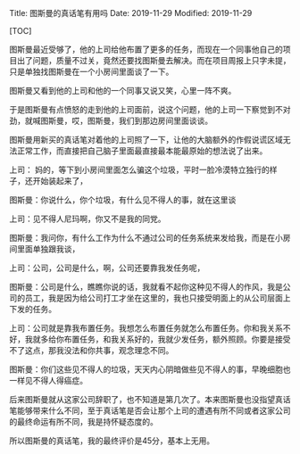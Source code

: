 Title: 图斯曼的真话笔有用吗
Date: 2019-11-29
Modified: 2019-11-29

[TOC]

图斯曼最近受够了，他的上司给他布置了更多的任务，而现在一个同事他自己的项目出了问题，质量不过关，竟然还要找图斯曼去解决。而在项目周报上只字未提，只是单独找图斯曼在一个小房间里面谈了一下。

图斯曼又看到他的上司和他的一个同事又说又笑，心里一阵不爽。

于是图斯曼有点愤怒的走到他的上司面前，说这个问题，他的上司一下察觉到不对劲，就喊图斯曼，哎，图斯曼，我们到那边房间里面谈谈。

图斯曼用新买的真话笔对着他的上司照了一下，让他的大脑额外的作假说谎区域无法正常工作，而直接把自己脑子里面最直接最本能最原始的想法说了出来。

上司： 妈的，等下到小房间里面怎么骗这个垃圾，平时一脸冷漠特立独行的样子，还开始装起来了，

图斯曼：你说什么，你个垃圾，有什么见不得人的事，就在这里谈

上司：见不得人尼玛啊，你又不是我的同党。

图斯曼：我问你，有什么工作为什么不通过公司的任务系统来发给我，而是在小房间里面单独跟我谈，

上司：公司，公司是什么，啊，公司还要靠我发任务呢，

图斯曼：公司是什么，瞧瞧你说的话，我就看不起你这种见不得人的作风，我是公司的员工，我是因为给公司打工才坐在这里的，我也只接受明面上的从公司层面上下发的任务。

上司：公司就是靠我布置任务。我想怎么布置任务就怎么布置任务。你和我关系不好，我就多给你布置任务，和我关系好的，我就少发任务，额外照顾。你要是接受不了这点，那我没法和你共事，观念理念不同。

图斯曼：你们这些见不得人的垃圾，天天内心阴暗做些见不得人的事，早晚细胞也一样见不得人得癌症。

后来图斯曼就从这家公司辞职了，也不知道是第几次了。本来图斯曼也没指望真话笔能够带来什么不同，至于真话笔是否会让那个上司的遭遇有所不同或者这家公司的最终命运有所不同，我是持怀疑态度的。

所以图斯曼的真话笔，我的最终评价是45分，基本上无用。